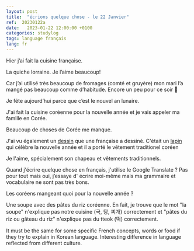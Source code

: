 ```yaml
---
layout: post
title:  "écrions quelque chose - le 22 Janvier"
ref:  20230122a
date:   2023-01-22 12:00:00 +0100
categories: studylog
tags: language français
lang: fr
---
```


Hier j’ai fait la cuisine française.

La quiche lorraine. Je l’aime beaucoup!

Car j’ai utilisé très beaucoup de fromages (comté et gruyère) mon mari l’a mangé pas beaucoup comme d’habitude. Encore un peu pour ce soir 🤭

Je fête aujourd’hui parce que c’est le nouvel an lunaire.

J'ai fait la cuisine coréenne pour la nouvelle année et je vais appeler ma famille en Corée.

Beaucoup de choses de Corée me manque.

J'ai vu également un <u>dessin</u> que une française a dessiné. C'était un <u>lapin</u> qui célèbre la nouvelle année et il a porté le vêtement traditionel coréen

Je l'aime, spécialement son chapeau et vêtements traditionnels.

Quand j'écrire quelque chose en français, j'utilise le Google Translate ? Pas pour tout mais oui, j’essaye d' écrire moi-même mais ma grammaire et vocabulaire ne sont pas très bons.

Les coréens mangeant quoi pour la nouvelle année ?

Une soupe avec des pâtes du riz coréenne. En fait, je trouve que le mot "la soupe" n'explique pas notre cuisine (국, 탕, 찌개) correctement et "pâtes du riz ou gâteau du riz" n'explique pas du tteok (떡) correctement.

It must be the same for some specific French concepts, words or food if they try to explain in Korean language. Interesting difference in language reflected from different culture. 